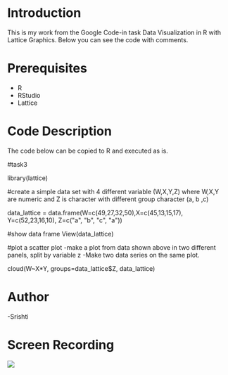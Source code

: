 # Introduction
This is my work from the Google Code-in task Data Visualization in R with Lattice Graphics. Below you can see the code with comments.

# Prerequisites
- R
- RStudio
- Lattice

# Code Description
The code below can be copied to R and executed as is.

#task3

library(lattice)

#create a simple data set with 4 different variable (W,X,Y,Z) where W,X,Y are numeric and Z is character with different group character (a, b ,c)

data_lattice = data.frame(W=c(49,27,32,50),X=c(45,13,15,17), Y=c(52,23,16,10), Z=c("a", "b", "c", "a"))

#show data frame
View(data_lattice)

#plot a scatter plot -make a plot from data shown above in two different panels, split by variable z -Make two data series on the same plot.

cloud(W~X*Y, groups=data_lattice$Z, data_lattice)


# Author
-Srishti 

# Screen Recording

![](http://g.recordit.co/SlfzQzqVUx.gif)

